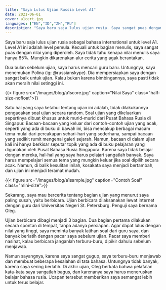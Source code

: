 ```yaml
---
title: "Saya Lulus Ujian Russia Level A1"
date: 2021-06-01
cover: a1cert.jpg
languages: ["EN","ID","ZH","RU"]
description: "Saya baru saja lulus ujian rusia. Saya sangat puas dengan nilai saya. Dua bulan sebelum ujian,..."
---
```


Saya baru saja lulus ujian rusia sebagai bahasa international untuk level A1. Level A1 ini 
adalah level pemula. 
Kecuali untuk bagian menulis, saya sangat puas dengan nilai yang diperoleh. 
Saya tidak tahu kenapa nilai menulis saya hanya 85%. Mungkin dikarenakan alur cerita yang agak 
berantakan. 

Dua bulan sebelum ujian, saya harus mencari guru baru. Untungnya, saya 
menemukan Polina (ig: @russianskype). Dia mempersiapkan saya dengan sangat baik untuk ujian. Kalau bukan 
karena bimbingannya, saya pasti tidak akan meraih nilai setinggi ini. 

{{< figure src="/images/blog/a1score.jpg" caption="Nilai Saya" class="half-size-nofloat">}}

Satu hal yang saya ketahui tentang ujian ini adalah, tidak dilakukannya pengacakan soal ujian secara 
random.
Soal ujian yang dikeluarkan sepertinya dibuat khusus untuk murid-murid dari 
Pusat Bahasa Rusia di Singapur. 
Bacaan-bacaan yang keluar dari contoh-contoh ujian yang acak, seperti yang ada di buku 
di bawah ini, bisa mencakup berbagai macam tema mulai dari percakapan sehari-hari yang sederhana, 
sampai bacaan yang sedikit rumit mengenai galeri sejarah. Namun, 
bacaan di dalam ujian kali ini hanya berkisar seputar topik yang ada di buku pelajaran 
yang digunakan oleh Pusat Bahasa Rusia Singapura. Karena saya tidak belajar dengan mereka, 
hal-hal yang saya harus pelajari sangatlah banyak. Saya harus mempelajari semua tema 
yang mungkin keluar jika soal dipilih secara acak. 
Namun, di balik kesulitan inilah, kosakata saya menjadi bertambah, dan 
ujian ini menjadi teramat mudah. 

{{< figure src="/images/blog/a1sample.jpg" caption="Contoh Soal" class="mini-size">}}

Sekarang, saya mau bercerita tentang bagian ujian yang menurut saya paling susah, yaitu berbicara. 
Ujian berbicara dilaksanakan lewat internet dengan guru dari Universitas Negeri St. Petersburg. 
Penguji saya bernama Oleg. 

Ujian berbicara dibagi menjadi 3 bagian. Dua bagian pertama dilakukan secara spontan di tempat, 
tanpa adanya persiapan. Agar dapat lulus dengan nilai yang tinggi, saya meminta banyak latihan soal 
dari guru saya, dan banyak berlatih dengan pacar saya sebelum ujian. Pacar saya memberi nasihat, 
kalau berbicara janganlah terburu-buru, dipikir dahulu sebelum menjawab. 

Namun sayangnya, karena saya sangat gugup, saya terburu-buru menjawab dan membuat beberapa kesalahan 
di tata bahasa. Untungnya tidak banyak, karena saya sering berlatih. Di akhir ujian, 
Oleg berkata bahwa pelafalan kata-kata saya sangatlah bagus, dan karenanya saya harus meneruskan 
belajar bahasa rusia. Ucapan tersebut memberikan saya semangat lebih untuk terus belajar. 
